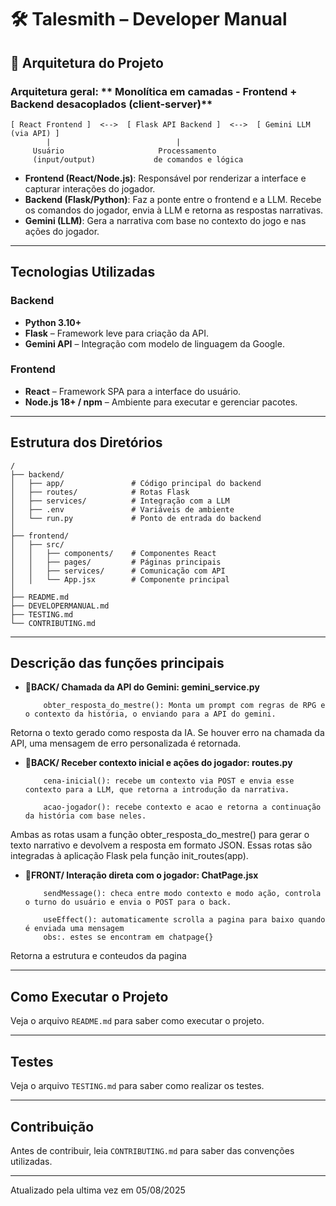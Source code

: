 # 🛠️ Talesmith – Developer Manual

## 🧱 Arquitetura do Projeto

### Arquitetura geral: ** Monolítica em camadas - Frontend + Backend desacoplados (client-server)**

```
[ React Frontend ]  <-->  [ Flask API Backend ]  <-->  [ Gemini LLM (via API) ]
        |                            |
     Usuário                     Processamento
     (input/output)             de comandos e lógica
```

- **Frontend (React/Node.js)**: Responsável por renderizar a interface e capturar interações do jogador.
- **Backend (Flask/Python)**: Faz a ponte entre o frontend e a LLM. Recebe os comandos do jogador, envia à LLM e retorna as respostas narrativas.
- **Gemini (LLM)**: Gera a narrativa com base no contexto do jogo e nas ações do jogador.

---

## Tecnologias Utilizadas

### Backend
- **Python 3.10+**
- **Flask** – Framework leve para criação da API.
- **Gemini API** – Integração com modelo de linguagem da Google.

### Frontend
- **React** – Framework SPA para a interface do usuário.
- **Node.js 18+ / npm** – Ambiente para executar e gerenciar pacotes.

---

## Estrutura dos Diretórios

```plaintext
/
├── backend/
│   ├── app/               # Código principal do backend
│   ├── routes/            # Rotas Flask
│   ├── services/          # Integração com a LLM
│   ├── .env               # Variáveis de ambiente
│   └── run.py             # Ponto de entrada do backend
│
├── frontend/
│   ├── src/
│   │   ├── components/    # Componentes React
│   │   ├── pages/         # Páginas principais
│   │   ├── services/      # Comunicação com API
│   │   └── App.jsx        # Componente principal
│
├── README.md
├── DEVELOPERMANUAL.md
├── TESTING.md
└── CONTRIBUTING.md
```

---

## Descrição das funções principais

- 📂**BACK/ Chamada da API do Gemini: gemini_service.py**

          obter_resposta_do_mestre(): Monta um prompt com regras de RPG e o contexto da história, o enviando para a API do gemini.

Retorna o texto gerado como resposta da IA. Se houver erro na chamada da API, uma mensagem de erro personalizada é retornada.

- 📂**BACK/ Receber contexto inicial e ações do jogador: routes.py**

          cena-inicial(): recebe um contexto via POST e envia esse contexto para a LLM, que retorna a introdução da narrativa.

          acao-jogador(): recebe contexto e acao e retorna a continuação da história com base neles.

Ambas as rotas usam a função obter_resposta_do_mestre() para gerar o texto narrativo e devolvem a resposta em formato JSON. Essas rotas são integradas à aplicação Flask pela função init_routes(app).

- 📂**FRONT/ Interação direta com o jogador: ChatPage.jsx**
          
          sendMessage(): checa entre modo contexto e modo ação, controla o turno do usuário e envia o POST para o back.

          useEffect(): automaticamente scrolla a pagina para baixo quando é enviada uma mensagem
          obs:. estes se encontram em chatpage{}

Retorna a estrutura e conteudos da pagina

---

## Como Executar o Projeto

Veja o arquivo `README.md` para saber como executar o projeto.

---
## Testes

Veja o arquivo `TESTING.md` para saber como realizar os testes.

---
## Contribuição

Antes de contribuir, leia `CONTRIBUTING.md` para saber das convenções utilizadas.

---
Atualizado pela ultima vez em 05/08/2025
